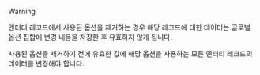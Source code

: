 > [!WARNING]
> 엔터티 레코드에서 사용된 옵션을 제거하는 경우 해당 레코드에 대한 데이터는 글로벌 옵션 집합에 변경 내용을 저장한 후 유효하지 않게 됩니다.
>
>사용된 옵션을 제거하기 전에 유효한 값에 해당 옵션을 사용하는 모든 엔터티 레코드의 데이터를 변경해야 합니다.